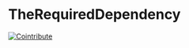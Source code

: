 # TheRequiredDependency

[![Cointribute](https://img.shields.io/badge/Cointribute_to_this_project-blue)](https://localhost:7268/repositories/860734930/cointribute/0x9f7d4d159a6d5b99aeac78b5d8bcba5b574af70c)
